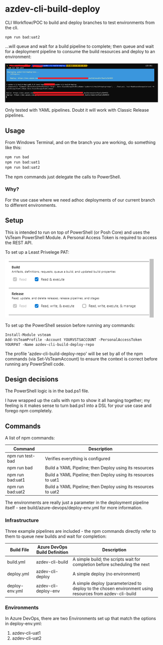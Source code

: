 # azdev-cli-build-deploy
CLI Workflow/POC to build and deploy branches to test environments from the cli. 

```
npm run bad:uat2
```

...will queue and wait for a build pipeline to complete; then queue and wait for a deployment pipeline to consume the build resources and deploy to an environment:

![Pic](docs/deploy-uat2-build.PNG "Deploying")

Only tested with YAML pipelines. Doubt it will work with Classic Release pipelines.

## Usage
From Windows Terminal, and on the branch you are working, do something like this:

```bash
npm run bad
npm run bad:uat1
npm run bad:uat2
```

The npm commands just delegate the calls to PowerShell. 

### Why?
For the use case where we need adhoc deployments of our current branch to different environments. 

## Setup
This is intended to run on top of PowerShell (or Posh Core) and uses the VsTeam PowerShell Module. A Personal Access Token is required to access the REST API.  

To set up a Least Privelege PAT:

![Least Privelege PAT](docs/pat-permissions.png "Least Privelege PAT")

To set up the PowerShell session before running any commands:

```
Install-Module vsteam
Add-VsTeamProfile -Account YOURVSTSACCOUNT -PersonalAccessToken YOURPAT -Name azdev-cli-build-deploy-repo
```

The profile 'azdev-cli-build-deploy-repo' will be set by all of the npm commands (via Set-VsTeamAccount) to ensure the context is correct before running any PowerShell code. 

## Design decisions
The PowerShell logic is in the bad.ps1 file. 

I have wrapped up the calls with npm to show it all hanging together; my feeling is it makes sense to turn bad.ps1 into a DSL for your use case and forego npm completely. 

## Commands
A list of npm commands:

| Command                       | Description                                                                    |
| ----------------------------- | ------------------------------------------------------------------------------ |
| npm run test-bad              | Verifies everything is configured            |
| npm run bad                   | Build a YAML Pipeline; then Deploy using its resources |
| npm run bad:uat1              | Build a YAML Pipeline; then Deploy using its resources to uat1 |
| npm run bad:uat2              | Build a YAML Pipeline; then Deploy using its resources to uat2 |

The environments are really just a parameter in the deployment pipeline itself - see build/azure-devops/deploy-env.yml for more information. 

### Infrastructure
Three example pipelines are included - the npm commands directly refer to them to queue new builds and wait for completion:

| Build File     | Azure DevOps Build Definition | Description                                                                |
| -------------- | ----------------------------- | -------------------------------------------------------------------------- |
| build.yml      | azdev-cli-build               | A simple build; the scripts wait for completion before scheduling the next | 
| deploy.yml     | azdev-cli-deploy              | A simple deploy (no environment) |
| deploy-env.yml | azdev-cli-deploy-env          | A simple deploy (parameterized to deploy to the chosen environment using resources from azdev-cli-build |

### Environments
In Azure DevOps, there are two Environments set up that match the options in deploy-env.yml:

1. azdev-cli-uat1
2. azdev-cli-uat2
